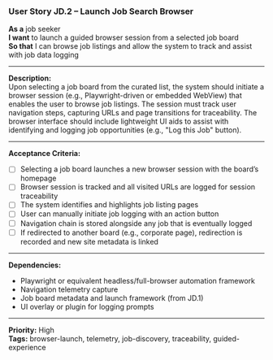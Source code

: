 ### User Story JD.2 – Launch Job Search Browser

**As a** job seeker  
**I want** to launch a guided browser session from a selected job board  
**So that** I can browse job listings and allow the system to track and assist with job data logging

---

**Description:**  
Upon selecting a job board from the curated list, the system should initiate a browser session (e.g., Playwright-driven or embedded WebView) that enables the user to browse job listings. The session must track user navigation steps, capturing URLs and page transitions for traceability. The browser interface should include lightweight UI aids to assist with identifying and logging job opportunities (e.g., "Log this Job" button).

---

**Acceptance Criteria:**
- [ ] Selecting a job board launches a new browser session with the board’s homepage
- [ ] Browser session is tracked and all visited URLs are logged for session traceability
- [ ] The system identifies and highlights job listing pages
- [ ] User can manually initiate job logging with an action button
- [ ] Navigation chain is stored alongside any job that is eventually logged
- [ ] If redirected to another board (e.g., corporate page), redirection is recorded and new site metadata is linked

---

**Dependencies:**
- Playwright or equivalent headless/full-browser automation framework
- Navigation telemetry capture
- Job board metadata and launch framework (from JD.1)
- UI overlay or plugin for logging prompts

---

**Priority:** High  
**Tags:** browser-launch, telemetry, job-discovery, traceability, guided-experience
